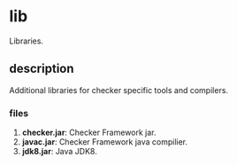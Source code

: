 # lib
Libraries.

## description
Additional libraries for checker specific tools and compilers. 

### files
1) **checker.jar**: Checker Framework jar.
2) **javac.jar**: Checker Framework java compilier.
3) **jdk8.jar**: Java JDK8.
